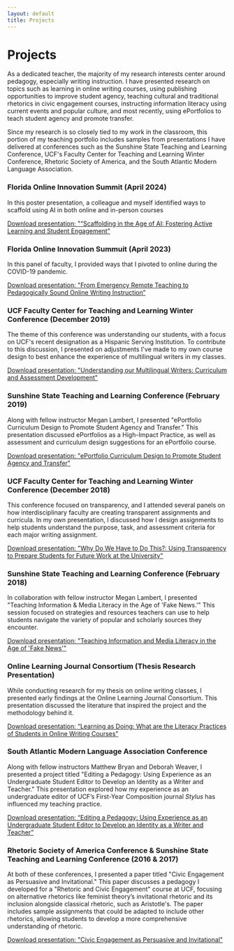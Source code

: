 ```yaml
---
layout: default
title: Projects
---
```


# Projects

As a dedicated teacher, the majority of my research interests center around pedagogy, especially writing instruction. I have presented research on topics such as learning in online writing courses, using publishing opportunities to improve student agency, teaching cultural and traditional rhetorics in civic engagement courses, instructing information literacy using current events and popular culture, and most recently, using ePortfolios to teach student agency and promote transfer.

Since my research is so closely tied to my work in the classroom, this portion of my teaching portfolio includes samples from presentations I have delivered at conferences such as the Sunshine State Teaching and Learning Conference, UCF's Faculty Center for Teaching and Learning Winter Conference, Rhetoric Society of America, and the South Atlantic Modern Language Association.

### Florida Online Innovation Summit (April 2024)
In this poster presentation, a colleague and myself identified ways to scaffold using AI in both online and in-person courses 

[Download presentation: "“Scaffolding in the Age of AI: Fostering Active Learning and Student Engagement"](https://drive.google.com/file/d/1RpnF-hZ3ROdoob52rFvzczfhes5EGT_P/view?usp=sharing)

### Florida Online Innovation Summuit (April 2023) 
In this panel of faculty, I provided ways that I pivoted to online during the COVID-19 pandemic. 

[Download presentation: "From Emergency Remote Teaching to Pedagogically Sound Online Writing Instruction”](#)

### UCF Faculty Center for Teaching and Learning Winter Conference (December 2019)
The theme of this conference was understanding our students, with a focus on UCF's recent designation as a Hispanic Serving Institution. To contribute to this discussion, I presented on adjustments I've made to my own course design to best enhance the experience of multilingual writers in my classes.

[Download presentation: "Understanding our Multilingual Writers: Curriculum and Assessment Development"](https://docs.google.com/presentation/d/1R4F-9HR2YrbFwJjjlFXA8VBGtHdjWnB7JRPeKsul8XY/edit#slide=id.p)

### Sunshine State Teaching and Learning Conference (February 2019)
Along with fellow instructor Megan Lambert, I presented "ePortfolio Curriculum Design to Promote Student Agency and Transfer." This presentation discussed ePortfolios as a High-Impact Practice, as well as assessment and curriculum design suggestions for an ePortfolio course.

[Download presentation: "ePortfolio Curriculum Design to Promote Student Agency and Transfer"](https://docs.google.com/presentation/d/15AnVDYQl6IeSQNSLxUrJcVMgAfoNxLTgVYMNgebyv8o/edit#slide=id.p)

### UCF Faculty Center for Teaching and Learning Winter Conference (December 2018)
This conference focused on transparency, and I attended several panels on how interdisciplinary faculty are creating transparent assignments and curricula. In my own presentation, I discussed how I design assignments to help students understand the purpose, task, and assessment criteria for each major writing assignment.

[Download presentation: "Why Do We Have to Do This?: Using Transparency to Prepare Students for Future Work at the University"](https://docs.google.com/presentation/d/1q-rXMgD6I9bbHcctM4MDhqtwNW9BgtMrEfBAvVwhqW8/edit#slide=id.p)

### Sunshine State Teaching and Learning Conference (February 2018)
In collaboration with fellow instructor Megan Lambert, I presented "Teaching Information & Media Literacy in the Age of 'Fake News.'" This session focused on strategies and resources teachers can use to help students navigate the variety of popular and scholarly sources they encounter.

[Download presentation: "Teaching Information and Media Literacy in the Age of 'Fake News'"](https://docs.google.com/presentation/d/1_3tH0YcjzKCPGYbtTyhSz45B83pdOJxYbIyZ1S9v2rM/edit#slide=id.p)

### Online Learning Journal Consortium (Thesis Research Presentation)
While conducting research for my thesis on online writing classes, I presented early findings at the Online Learning Journal Consortium. This presentation discussed the literature that inspired the project and the methodology behind it.

[Download presentation: “Learning as Doing: What are the Literacy Practices of Students in Online Writing Courses”](https://docs.google.com/presentation/d/1biFUnSXuqLW6wgen6plH3Ey2B971stZGTf8ieW8oCng/edit#slide=id.p)

### South Atlantic Modern Language Association Conference
Along with fellow instructors Matthew Bryan and Deborah Weaver, I presented a project titled "Editing a Pedagogy: Using Experience as an Undergraduate Student Editor to Develop an Identity as a Writer and Teacher." This presentation explored how my experience as an undergraduate editor of UCF’s First-Year Composition journal *Stylus* has influenced my teaching practice.

[Download presentation: “Editing a Pedagogy: Using Experience as an Undergraduate Student Editor to Develop an Identity as a Writer and Teacher”](#)

### Rhetoric Society of America Conference & Sunshine State Teaching and Learning Conference (2016 & 2017)
At both of these conferences, I presented a paper titled "Civic Engagement as Persuasive and Invitational." This paper discusses a pedagogy I developed for a "Rhetoric and Civic Engagement" course at UCF, focusing on alternative rhetorics like feminist theory’s invitational rhetoric and its inclusion alongside classical rhetoric, such as Aristotle's. The paper includes sample assignments that could be adapted to include other rhetorics, allowing students to develop a more comprehensive understanding of rhetoric.

[Download presentation: "Civic Engagement as Persuasive and Invitational"](https://docs.google.com/presentation/d/1D0k_r0Wfz94OjQ_bZET5h0bSpuEp__0_QhcngPOnRvM/edit#slide=id.p)
